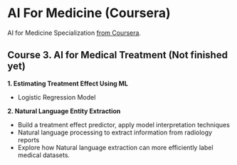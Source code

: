 # AI For Medicine (Coursera)

AI for Medicine Specialization [from Coursera](https://www.coursera.org/specializations/ai-for-medicine).

## Course 3. AI for Medical Treatment (Not finished yet)
**1. Estimating Treatment Effect Using ML**
  - Logistic Regression Model

**2. Natural Language Entity Extraction**
  - Build a treatment effect predictor, apply model interpretation techniques
  - Natural language processing to extract information from radiology reports
  - Explore how Natural language extraction can more efficiently label medical datasets.

